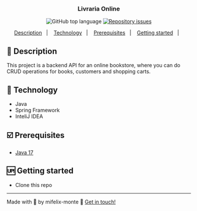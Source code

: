 <h3 align="center">
  Livraria Online
</h3>
<p align="center">
  <img alt="GitHub top language" src="https://img.shields.io/github/languages/top/brunoleomont/desafio-tecnico-js-ada.svg">

  <a href="https://github.com/brunoleomont/desafio-tecnico-js-ada/issues">
    <img alt="Repository issues" src="https://img.shields.io/github/issues/brunoleomont/desafio-tecnico-js-ada.svg">
  </a>
</p>

<p align="center">
  <a href="#book-description">Description</a>&nbsp;&nbsp;&nbsp;|&nbsp;&nbsp;&nbsp;
  <a href="#rocket-technology">Technology</a>&nbsp;&nbsp;&nbsp;|&nbsp;&nbsp;&nbsp;
  <a href="#ballot_box_with_check-prerequisites">Prerequisites</a>&nbsp;&nbsp;&nbsp;|&nbsp;&nbsp;&nbsp;
  <a href="#up-getting-started">Getting started</a>&nbsp;&nbsp;&nbsp;|&nbsp;&nbsp;&nbsp;
</p>

## [](#description)📖 Description
<p>
This project is a backend API for an online bookstore, where you can do CRUD operations for books, customers and shopping carts.</p>

## [](#technology)🚀 Technology
- Java
- Spring Framework
- InteliJ IDEA

## [](#prerequisites)☑️ Prerequisites
-   [Java 17](https://www.oracle.com/java/technologies/javase/jdk17-archive-downloads.html)

## [](#getting-started)🆙 Getting started

-  Clone this repo

----------

Made with 💙 by mifelix-monte  👋  [Get in touch!](https://www.linkedin.com/in/michele-monteiro-036750103/)